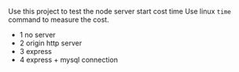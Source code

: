Use this project to test the node server start cost time
Use linux `time` command to measure the cost.

- 1 no server
- 2 origin http server
- 3 express 
- 4 express + mysql connection


